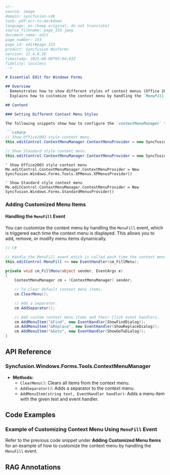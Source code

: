 ```markdown
<!--
source: image
domain: syncfusion-sdk
task: pdf-ocr-to-markdown
language: en (keep original; do not translate)
source_filename: page_153.jpeg
document_name: edit
page_number: 153
page_id: edit#page_153
product: Syncfusion Winforms
version: 11.4.0.26
timestamp: 2025-08-09T05:04:03Z
fidelity: lossless
-->

# Essential Edit for Windows Forms

## Overview
- Demonstrates how to show different styles of context menus (Office 2003 and Standard) using Syncfusion's XP Menus and Standard Menus Provider.
- Explains how to customize the context menu by handling the `MenuFill` event.

## Content

### Setting Different Context Menu Styles

The following snippets show how to configure the `contextMenuManager` to display context menus in different styles.

```csharp
// Show Office2003 style context menu.
this.editControl.ContextMenuManager.ContextMenuProvider = new Syncfusion.Windows.Forms.Tools.XPMenus.XPMenusProvider();

// Show Standard style context menu.
this.editControl.ContextMenuManager.ContextMenuProvider = new Syncfusion.Windows.Forms.StandardMenusProvider();
```

```vb.net
' Show Office2003 style context menu
Me.editControl.ContextMenuManager.ContextMenuProvider = New Syncfusion.Windows.Forms.Tools.XPMenus.XPMenusProvider()

' Show Standard style context menu
Me.editControl.ContextMenuManager.ContextMenuProvider = New Syncfusion.Windows.Forms.StandardMenusProvider()
```

### Adding Customized Menu Items

#### Handling the `MenuFill` Event

You can customize the context menu by handling the `MenuFill` event, which is triggered each time the context menu is displayed. This allows you to add, remove, or modify menu items dynamically.

```csharp
// C#

// Handle the MenuFill event which is called each time the context menu is displayed.
this.editControl.MenuFill += new EventHandler(cm_FillMenu);

private void cm_FillMenu(object sender, EventArgs e)
{
    ContextMenuManager cm = (ContextMenuManager) sender;

    // To clear default context menu items.
    cm.ClearMenu();

    // Add a separator.
    cm.AddSeparator();

    // Add custom context menu items and their Click event handlers.
    cm.AddMenuItem("&Find", new EventHandler(ShowFindDialog));
    cm.AddMenuItem("&Replace", new EventHandler(ShowReplaceDialog));
    cm.AddMenuItem("&Goto", new EventHandler(ShowGoToDialog));
}
```

## API Reference

### Syncfusion.Windows.Forms.Tools.ContextMenuManager

- **Methods:**
  - `ClearMenu()`: Clears all items from the context menu.
  - `AddSeparator()`: Adds a separator to the context menu.
  - `AddMenuItem(string text, EventHandler handler)`: Adds a menu item with the given text and event handler.

## Code Examples

### Example of Customizing Context Menu Using `MenuFill` Event

Refer to the previous code snippet under **Adding Customized Menu Items** for an example of how to customize the context menu by handling the `MenuFill` event.

## RAG Annotations

<!-- tags: [Syncfusion Winforms, context menu, customization, XPMenusProvider, StandardMenusProvider, MenuFill event] keywords: [context menu styles, default context menu items, custom menu items, event handling, separator, event handlers] -->
```